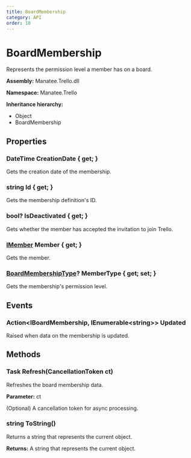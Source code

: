 ```yaml
---
title: BoardMembership
category: API
order: 18
---
```


# BoardMembership

Represents the permission level a member has on a board.

**Assembly:** Manatee.Trello.dll

**Namespace:** Manatee.Trello

**Inheritance hierarchy:**

- Object
- BoardMembership

## Properties

### DateTime CreationDate { get; }

Gets the creation date of the membership.

### string Id { get; }

Gets the membership definition&#39;s ID.

### bool? IsDeactivated { get; }

Gets whether the member has accepted the invitation to join Trello.

### [IMember](IMember#imember) Member { get; }

Gets the member.

### [BoardMembershipType](BoardMembershipType#boardmembershiptype)? MemberType { get; set; }

Gets the membership&#39;s permission level.

## Events

### Action&lt;IBoardMembership, IEnumerable&lt;string&gt;&gt; Updated

Raised when data on the membership is updated.

## Methods

### Task Refresh(CancellationToken ct)

Refreshes the board membership data.

**Parameter:** ct

(Optional) A cancellation token for async processing.

### string ToString()

Returns a string that represents the current object.

**Returns:** A string that represents the current object.

